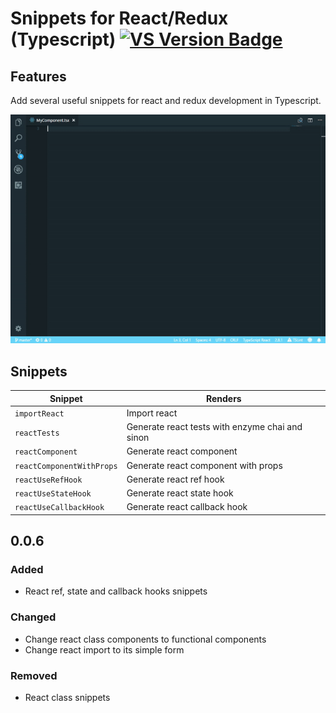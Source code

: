 # Snippets for React/Redux (Typescript) [![VS Version Badge](https://vsmarketplacebadge.apphb.com/version-short/Celestory.snippets-for-react-redux-typescript.svg)](https://marketplace.visualstudio.com/items?itemName=Celestory.snippets-for-react-redux-typescript)

## Features

Add several useful snippets for react and redux development in Typescript.

![Snippets showcase](images/snippets.gif)

## Snippets

| Snippet                           | Renders                                         |
| --------------------------------- | ----------------------------------------------- |
| `importReact`                     | Import react                                    |
| `reactTests`                      | Generate react tests with enzyme chai and sinon |
| `reactComponent`                  | Generate react component                        |
| `reactComponentWithProps`         | Generate react component with props             |
| `reactUseRefHook`                 | Generate react ref hook                         |
| `reactUseStateHook`               | Generate react state hook                       |
| `reactUseCallbackHook`            | Generate react callback hook                    |

## 0.0.6
### Added
- React ref, state and callback hooks snippets

### Changed
- Change react class components to functional components
- Change react import to its simple form

### Removed
- React class snippets